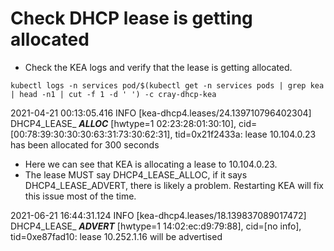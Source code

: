 # Check DHCP lease is getting allocated

* Check the KEA logs and verify that the lease is getting allocated.

```
kubectl logs -n services pod/$(kubectl get -n services pods | grep kea | head -n1 | cut -f 1 -d ' ') -c cray-dhcp-kea
```

2021-04-21 00:13:05.416 INFO  [kea-dhcp4.leases/24.139710796402304] DHCP4_LEASE_ ***ALLOC*** [hwtype=1 02:23:28:01:30:10], cid=[00:78:39:30:30:30:63:31:73:30:62:31], tid=0x21f2433a: lease 10.104.0.23 has been allocated for 300 seconds


* Here we can see that KEA is allocating a lease to 10.104.0.23.
* The lease MUST say DHCP4_LEASE_ALLOC, if it says DHCP4_LEASE_ADVERT, there is likely a problem.  Restarting KEA will fix this issue most of the time.


2021-06-21 16:44:31.124 INFO  [kea-dhcp4.leases/18.139837089017472] DHCP4_LEASE_ ***ADVERT*** [hwtype=1 14:02:ec:d9:79:88], cid=[no info], tid=0xe87fad10: lease 10.252.1.16 will be advertised
